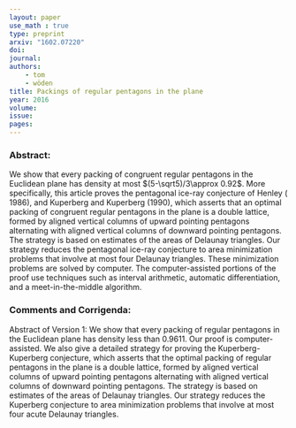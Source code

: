 ```yaml
---
layout: paper
use_math : true
type: preprint
arxiv: "1602.07220"
doi: 
journal:
authors:
    - tom
    - wöden
title: Packings of regular pentagons in the plane
year: 2016
volume: 
issue: 
pages: 
---
```

### Abstract:

We show that every packing of congruent regular pentagons in the Euclidean plane has
density at most $(5-\sqrt5)/3\approx 0.92$. More specifically, this article proves the pentagonal ice-ray conjecture of Henley \( 1986), and Kuperberg and Kuperberg (1990), which asserts that an optimal packing of congruent regular pentagons in the plane is a double lattice, formed by aligned vertical columns of upward pointing pentagons alternating
with aligned vertical columns of downward pointing pentagons.  The strategy is based on estimates of the areas of Delaunay triangles.  Our strategy reduces the pentagonal ice-ray conjecture to area minimization problems that involve at most four Delaunay triangles.  These minimization problems are solved by computer.  The computer-assisted portions of the proof use techniques such as interval arithmetic, automatic differentiation, and a meet-in-the-middle algorithm.


### Comments and Corrigenda:

Abstract of Version 1: We show that every packing of regular pentagons in the Euclidean plane has density less than 0.9611. Our proof is computer-assisted. We also give a
detailed strategy for proving the Kuperberg-Kuperberg conjecture, which asserts that the optimal packing of regular pentagons in the plane is a double lattice, formed by aligned vertical columns of upward pointing pentagons alternating with aligned vertical columns of downward pointing pentagons. The strategy is based on estimates of the areas of Delaunay triangles. Our strategy reduces the Kuperberg conjecture to area minimization problems that involve at most four acute Delaunay triangles.
